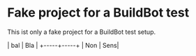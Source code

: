 Fake project for a BuildBot test
================================

This ist only a fake project for a BuildBot test setup.


| bal | Bla |
+-----+-----+
| Non | Sens|

